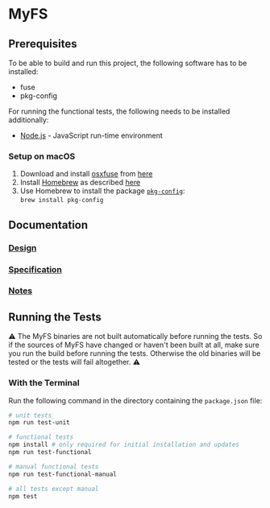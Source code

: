 # MyFS

## Prerequisites
To be able to build and run this project, the following software has to be installed:
* fuse
* pkg-config

For running the functional tests, the following needs to be installed additionally:
* [Node.js](https://nodejs.org) - JavaScript run-time environment

### Setup on macOS
1. Download and install [osxfuse](https://osxfuse.github.io/) from [here](https://github.com/osxfuse/osxfuse/releases)
1. Install [Homebrew](https://brew.sh/) as described [here](https://docs.brew.sh/Installation)
1. Use Homebrew to install the package [`pkg-config`](https://brewformulas.org/Pkg-config):<br>
  `brew install pkg-config`

## Documentation

### [Design](docs/design.md)

### [Specification](docs/spec.md)

### [Notes](docs/notes.md)

## Running the Tests

⚠️ The MyFS binaries are not built automatically before running the tests. So if the sources of MyFS have changed or haven't been built at all, make sure you run the build before running the tests. Otherwise the old binaries will be tested or the tests will fail altogether. ⚠️

### With the Terminal

Run the following command in the directory containing the `package.json` file:

```bash
# unit tests
npm run test-unit

# functional tests
npm install # only required for initial installation and updates
npm run test-functional

# manual functional tests
npm run test-functional-manual

# all tests except manual
npm test
```
